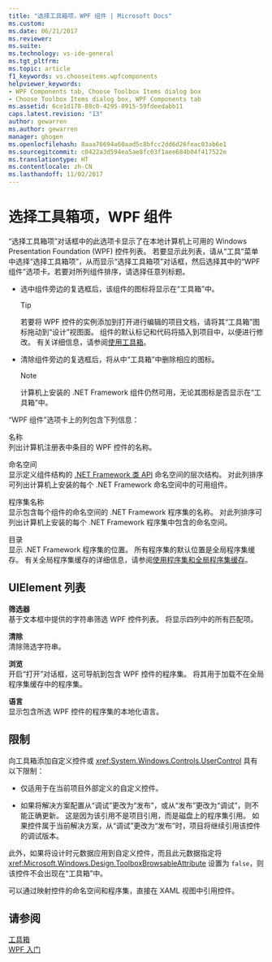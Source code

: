 ```yaml
---
title: "选择工具箱项，WPF 组件 | Microsoft Docs"
ms.custom: 
ms.date: 06/21/2017
ms.reviewer: 
ms.suite: 
ms.technology: vs-ide-general
ms.tgt_pltfrm: 
ms.topic: article
f1_keywords: vs.chooseitems.wpfcomponents
helpviewer_keywords:
- WPF Components tab, Choose Toolbox Items dialog box
- Choose Toolbox Items dialog box, WPF Components tab
ms.assetid: 6ce1d178-88c0-4295-8915-59fdeedabb11
caps.latest.revision: "13"
author: gewarren
ms.author: gewarren
manager: ghogen
ms.openlocfilehash: 8aaa76694a60aad5c8bfcc2dd6d26feac03ab6e1
ms.sourcegitcommit: c0422a3d594ea5ae8fc03f1aee684b04f417522e
ms.translationtype: HT
ms.contentlocale: zh-CN
ms.lasthandoff: 11/02/2017
---
```

# <a name="choose-toolbox-items-wpf-components"></a>选择工具箱项，WPF 组件
“选择工具箱项”对话框中的此选项卡显示了在本地计算机上可用的 Windows Presentation Foundation (WPF) 控件列表。 若要显示此列表，请从“工具”菜单中选择“选择工具箱项”，从而显示“选择工具箱项”对话框，然后选择其中的“WPF 组件”选项卡。若要对所列组件排序，请选择任意列标题。  

-   选中组件旁边的复选框后，该组件的图标将显示在“工具箱”中。  

    > [!TIP]
    >  若要将 WPF 控件的实例添加到打开进行编辑的项目文档，请将其“工具箱”图标拖动到“设计”视图面。 组件的默认标记和代码将插入到项目中，以便进行修改。 有关详细信息，请参阅[使用工具箱](../../ide/using-the-toolbox.md)。  

-   清除组件旁边的复选框后，将从中“工具箱”中删除相应的图标。  

    > [!NOTE]
    >  计算机上安装的 .NET Framework 组件仍然可用，无论其图标是否显示在“工具箱”中。  

“WPF 组件”选项卡上的列包含下列信息：  

名称  
列出计算机注册表中条目的 WPF 控件的名称。  

命名空间  
显示定义组件结构的 [.NET Framework 类 API](/dotnet/api/?view=netframework-4.7) 命名空间的层次结构。 对此列排序可列出计算机上安装的每个 .NET Framework 命名空间中的可用组件。  

程序集名称  
显示包含每个组件的命名空间的 .NET Framework 程序集的名称。 对此列排序可列出计算机上安装的每个 .NET Framework 程序集中包含的命名空间。  

目录  
显示 .NET Framework 程序集的位置。 所有程序集的默认位置是全局程序集缓存。 有关全局程序集缓存的详细信息，请参阅[使用程序集和全局程序集缓存](/dotnet/framework/app-domains/working-with-assemblies-and-the-gac)。  

## <a name="uielement-list"></a>UIElement 列表  
**筛选器**  
基于文本框中提供的字符串筛选 WPF 控件列表。 将显示四列中的所有匹配项。  

**清除**  
清除筛选字符串。  

**浏览**  
开启“打开”对话框，这可导航到包含 WPF 控件的程序集。 将其用于加载不在全局程序集缓存中的程序集。  

**语言**  
显示包含所选 WPF 控件的程序集的本地化语言。  

## <a name="limitations"></a>限制  
向工具箱添加自定义控件或 <xref:System.Windows.Controls.UserControl> 具有以下限制：  

-   仅适用于在当前项目外部定义的自定义控件。  

-   如果将解决方案配置从“调试”更改为“发布”，或从“发布”更改为“调试”，则不能正确更新。 这是因为该引用不是项目引用，而是磁盘上的程序集引用。 如果控件属于当前解决方案，从“调试”更改为“发布”时，项目将继续引用该控件的调试版本。  

此外，如果将设计时元数据应用到自定义控件，而且此元数据指定将 <xref:Microsoft.Windows.Design.ToolboxBrowsableAttribute> 设置为 `false`，则该控件不会出现在“工具箱”中。  

可以通过映射控件的命名空间和程序集，直接在 XAML 视图中引用控件。  

## <a name="see-also"></a>请参阅  
[工具箱](../../ide/reference/toolbox.md)  
[WPF 入门](../../designers/getting-started-with-wpf.md)
